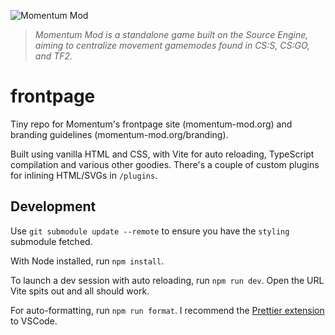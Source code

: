 ![Momentum Mod](https://momentum-mod.org/assets/images/logo.svg)

> _Momentum Mod is a standalone game built on the Source Engine, aiming to
> centralize movement gamemodes found in CS:S, CS:GO, and TF2._

# frontpage

Tiny repo for Momentum's frontpage site (momentum-mod.org) and branding
guidelines (momentum-mod.org/branding).

Built using vanilla HTML and CSS, with Vite for auto reloading, TypeScript
compilation and various other goodies. There's a couple of custom plugins for
inlining HTML/SVGs in `/plugins`.

## Development

Use `git submodule update --remote` to ensure you have the `styling` submodule
fetched.

With Node installed, run `npm install`.

To launch a dev session with auto reloading, run `npm run dev`. Open the URL
Vite spits out and all should work.

For auto-formatting, run `npm run format`. I recommend the
[Prettier extension](https://marketplace.visualstudio.com/items?itemName=esbenp.prettier-vscode)
to VSCode.
